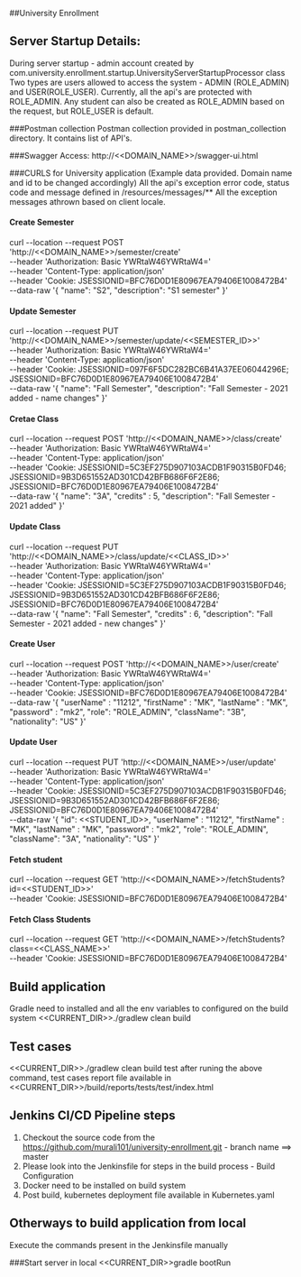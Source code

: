 ##University Enrollment

Server Startup Details:
-----------------------
During server startup - admin account created by com.university.enrollment.startup.UniversityServerStartupProcessor class
Two types are users allowed to access the system - ADMIN (ROLE_ADMIN) and USER(ROLE_USER).
Currently, all the api's are protected with ROLE_ADMIN.
Any student can also be created as ROLE_ADMIN based on the request, but ROLE_USER is default.


###Postman collection
Postman collection provided in postman_collection directory. It contains list of API's.

###Swagger Access: 
http://<<DOMAIN_NAME>>/swagger-ui.html

###CURLS for University application (Example data provided. Domain name and id to be changed accordingly)
All the api's exception error code, status code and message defined in /resources/messages/**
All the exception messages athrown based on client locale.

#### Create Semester
curl --location --request POST 'http://<<DOMAIN_NAME>>/semester/create' \
--header 'Authorization: Basic YWRtaW46YWRtaW4=' \
--header 'Content-Type: application/json' \
--header 'Cookie: JSESSIONID=BFC76D0D1E80967EA79406E1008472B4' \
--data-raw '{
"name": "S2",
"description": "S1 semester"
}'

#### Update Semester
curl --location --request PUT 'http://<<DOMAIN_NAME>>/semester/update/<<SEMESTER_ID>>' \
--header 'Authorization: Basic YWRtaW46YWRtaW4=' \
--header 'Content-Type: application/json' \
--header 'Cookie: JSESSIONID=097F6F5DC282BC6B41A37EE06044296E; JSESSIONID=BFC76D0D1E80967EA79406E1008472B4' \
--data-raw '{
"name": "Fall Semester",
"description": "Fall Semester - 2021 added - name changes"
}'

#### Cretae Class
curl --location --request POST 'http://<<DOMAIN_NAME>>/class/create' \
--header 'Authorization: Basic YWRtaW46YWRtaW4=' \
--header 'Content-Type: application/json' \
--header 'Cookie: JSESSIONID=5C3EF275D907103ACDB1F90315B0FD46; JSESSIONID=9B3D651552AD301CD42BFB686F6F2E86; JSESSIONID=BFC76D0D1E80967EA79406E1008472B4' \
--data-raw '{
"name": "3A",
"credits" : 5,
"description": "Fall Semester - 2021 added"
}'

#### Update Class
curl --location --request PUT 'http://<<DOMAIN_NAME>>/class/update/<<CLASS_ID>>' \
--header 'Authorization: Basic YWRtaW46YWRtaW4=' \
--header 'Content-Type: application/json' \
--header 'Cookie: JSESSIONID=5C3EF275D907103ACDB1F90315B0FD46; JSESSIONID=9B3D651552AD301CD42BFB686F6F2E86; JSESSIONID=BFC76D0D1E80967EA79406E1008472B4' \
--data-raw '{
"name": "Fall Semester",
"credits" : 6,
"description": "Fall Semester - 2021 added - new changes"
}'

#### Create User
curl --location --request POST 'http://<<DOMAIN_NAME>>/user/create' \
--header 'Authorization: Basic YWRtaW46YWRtaW4=' \
--header 'Content-Type: application/json' \
--header 'Cookie: JSESSIONID=BFC76D0D1E80967EA79406E1008472B4' \
--data-raw '{
"userName" : "11212",
"firstName" : "MK",
"lastName" : "MK",
"password" : "mk2",
"role": "ROLE_ADMIN",
"className": "3B",
"nationality": "US"
}'

#### Update User
curl --location --request PUT 'http://<<DOMAIN_NAME>>/user/update' \
--header 'Authorization: Basic YWRtaW46YWRtaW4=' \
--header 'Content-Type: application/json' \
--header 'Cookie: JSESSIONID=5C3EF275D907103ACDB1F90315B0FD46; JSESSIONID=9B3D651552AD301CD42BFB686F6F2E86; JSESSIONID=BFC76D0D1E80967EA79406E1008472B4' \
--data-raw '{
"id": <<STUDENT_ID>>,
"userName" : "11212",
"firstName" : "MK",
"lastName" : "MK",
"password" : "mk2",
"role": "ROLE_ADMIN",
"className": "3A",
"nationality": "US"
}'

#### Fetch student
curl --location --request GET 'http://<<DOMAIN_NAME>>/fetchStudents?id=<<STUDENT_ID>>' \
--header 'Cookie: JSESSIONID=BFC76D0D1E80967EA79406E1008472B4'

#### Fetch Class Students
curl --location --request GET 'http://<<DOMAIN_NAME>>/fetchStudents?class=<<CLASS_NAME>>' \
--header 'Cookie: JSESSIONID=BFC76D0D1E80967EA79406E1008472B4'


## Build application
Gradle need to installed and all the env variables to configured on the build system
<<CURRENT_DIR>>./gradlew clean build 

## Test cases
<<CURRENT_DIR>>./gradlew clean build test
after runing the above command, test cases report file available in
<<CURRENT_DIR>>/build/reports/tests/test/index.html

## Jenkins CI/CD Pipeline steps
1. Checkout the source code from the https://github.com/murali101/university-enrollment.git - branch name ==> master
2. Please look into the Jenkinsfile for steps in the build process - Build Configuration
3. Docker need to be installed on build system
4. Post build, kubernetes deployment file available in Kubernetes.yaml

## Otherways to build application from local
Execute the commands present in the Jenkinsfile manually


###Start server in local
<<CURRENT_DIR>>gradle bootRun
